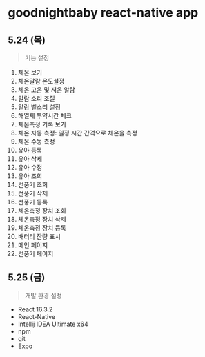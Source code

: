 # goodnightbaby react-native app

## 5.24 (목)
> 기능 설정


1. 체온 보기
2. 체온알람 온도설정
3. 체온 고온 및 저온 알람
4. 알람 소리 조절
5. 알람 벨소리 설정
6. 해열제 투약시간 체크
7. 체온측정 기록 보기
8. 체온 자동 측정: 일정 시간 간격으로 체온을 측정
9. 체온 수동 측정
10. 유아 등록
11. 유아 삭제
12. 유아 수정
13. 유아 조회
14. 선풍기 조회
15. 선풍기 삭제
16. 선풍기 등록
17. 체온측정 장치 조회
18. 체온측정 장치 삭제
19. 체온측정 장치 등록
20. 배터리 잔량 표시
21. 메인 페이지
22. 선풍기 페이지

## 5.25 (금)



> 개발 환경 설정

* React 16.3.2
* React-Native
* Intellij IDEA Ultimate x64
* npm
* git
* Expo
